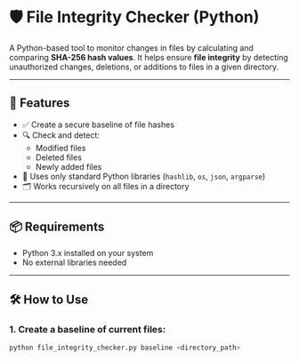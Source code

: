 # 🛡️ File Integrity Checker (Python)

A Python-based tool to monitor changes in files by calculating and comparing **SHA-256 hash values**. It helps ensure **file integrity** by detecting unauthorized changes, deletions, or additions to files in a given directory.

---

## 🚀 Features

- ✅ Create a secure baseline of file hashes
- 🔍 Check and detect:
  - Modified files
  - Deleted files
  - Newly added files
- 🧰 Uses only standard Python libraries (`hashlib`, `os`, `json`, `argparse`)
- 🗂️ Works recursively on all files in a directory

---

## 📦 Requirements

- Python 3.x installed on your system
- No external libraries needed

---

## 🛠️ How to Use

### 1. **Create a baseline** of current files:
```bash
python file_integrity_checker.py baseline <directory_path>
